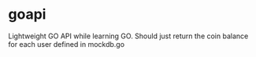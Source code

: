 # goapi

Lightweight GO API while learning GO. Should just return the coin balance for each user defined in mockdb.go
